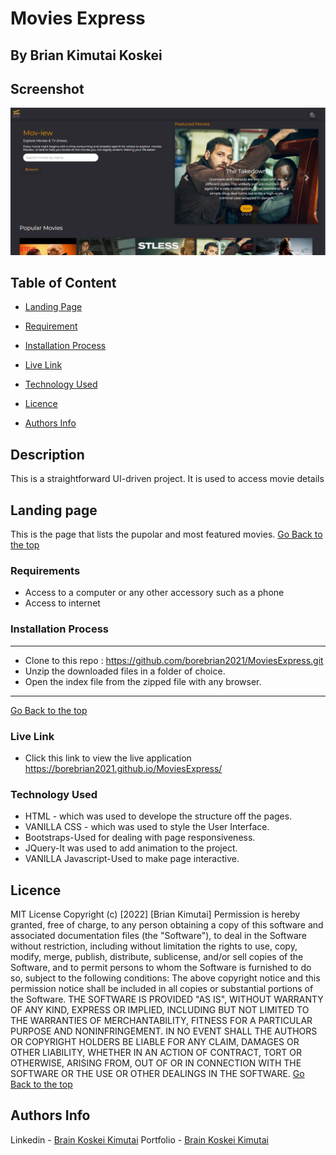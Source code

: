 # Movies Express
## By Brian Kimutai Koskei
## Screenshot
 ![image](./assets/Images/MOVIE.PNG)
 ## Table of Content
 - [Landing Page](#Landing-Page)
 - [Requirement](#Requirements)

 - [Installation Process](#installation-Process)
 - [Live Link](#Live-Link)

 - [Technology  Used](#technology-Used)
 - [Licence](#licence)
 - [Authors Info](#Authors-Info)
 ## Description
 <p>This is a straightforward UI-driven project. It is used to access movie details</p>

## Landing page
This is the page that lists the pupolar and most featured movies.
[Go Back to the top](#Screenshot)


 ###  Requirements
 * Access to  a computer or any other accessory such as a phone
 * Access to internet
 
 
 ### Installation Process
 ****
* Clone to this repo :  https://github.com/borebrian2021/MoviesExpress.git
* Unzip the downloaded files in a folder of choice.
* Open the index file from the zipped file with any browser.
 ****
 [Go Back to the top](#Screenshot)
### Live Link
- Click this link to view the live application https://borebrian2021.github.io/MoviesExpress/
### Technology  Used
* HTML - which was used to develope the structure off the pages.
* VANILLA CSS - which was used to style the User Interface.
* Bootstraps-Used for dealing with page responsiveness.
* JQuery-It was used to add animation to the project.
* VANILLA Javascript-Used to make page interactive.



## Licence
MIT License
Copyright (c) [2022] [Brian Kimutai]
Permission is hereby granted, free of charge, to any person obtaining a copy
of this software and associated documentation files (the "Software"), to deal
in the Software without restriction, including without limitation the rights
to use, copy, modify, merge, publish, distribute, sublicense, and/or sell
copies of the Software, and to permit persons to whom the Software is
furnished to do so, subject to the following conditions:
The above copyright notice and this permission notice shall be included in all
copies or substantial portions of the Software.
THE SOFTWARE IS PROVIDED "AS IS", WITHOUT WARRANTY OF ANY KIND, EXPRESS OR
IMPLIED, INCLUDING BUT NOT LIMITED TO THE WARRANTIES OF MERCHANTABILITY,
FITNESS FOR A PARTICULAR PURPOSE AND NONINFRINGEMENT. IN NO EVENT SHALL THE
AUTHORS OR COPYRIGHT HOLDERS BE LIABLE FOR ANY CLAIM, DAMAGES OR OTHER
LIABILITY, WHETHER IN AN ACTION OF CONTRACT, TORT OR OTHERWISE, ARISING FROM,
OUT OF OR IN CONNECTION WITH THE SOFTWARE OR THE USE OR OTHER DEALINGS IN THE
SOFTWARE.
[Go Back to the top](#Screenshot)
## Authors Info
Linkedin - [Brain Koskei Kimutai](https://www.linkedin.com/in/bore-brian-5655b814b/)
Portfolio - [Brain Koskei Kimutai](https://borebrian2021.github.io/Brian-Koskei/)


